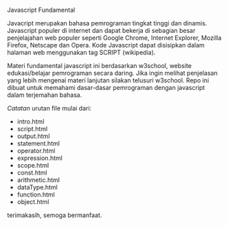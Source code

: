Javascript Fundamental

Javacript merupakan bahasa pemrograman tingkat tinggi dan dinamis. Javascript populer di internet dan dapat bekerja di sebagian besar penjelajahan web populer seperti Google Chrome, Internet Explorer, Mozilla Firefox, Netscape dan Opera. Kode Javascript dapat disisipkan dalam halaman web menggunakan tag SCRIPT (wikipedia).

Materi fundamental javascript ini berdasarkan w3school, website edukasi/belajar pemrograman secara daring. Jika ingin melihat penjelasan yang lebih mengenai materi lanjutan silakan telusuri w3school. Repo ini dibuat untuk memahami dasar-dasar pemrograman dengan javascript dalam terjemahan bahasa.

_Catatan_ urutan file mulai dari:

- intro.html
- script.html
- output.html
- statement.html
- operator.html
- expression.html
- scope.html
- const.html
- arithmetic.html
- dataType.html
- function.html
- object.html

terimakasih, semoga bermanfaat.
